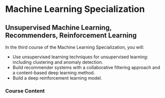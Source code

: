 # Machine Learning Specialization

## Unsupervised Machine Learning, Recommenders, Reinforcement Learning

In the third course of the Machine Learning Specialization, you will:

* Use unsupervised learning techniques for unsupervised learning: including 
  clustering and anomaly detection.
* Build recommender systems with a collaborative filtering approach and a 
  content-based deep learning method.
* Build a deep reinforcement learning model.


### Course Content